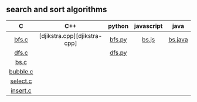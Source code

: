## search and sort algorithms


|           C          |              C++             |      python      |   javascript   |        java        |
|:--------------------:|:----------------------------:|:----------------:|:--------------:|:------------------:|
|    [bfs.c][bfs-c]    | [djikstra.cpp][djikstra-cpp] | [bfs.py][bfs-py] | [bs.js][bs-js] | [bs.java][bs-java] |
|    [dfs.c][dfs-c]    |                              | [dfs.py][dfs-py] |                |                    |
|     [bs.c][bs-c]     |                              |                  |                |                    |
| [bubble.c][bubble-c] |                              |                  |                |                    |
| [select.c][select-c] |                              |                  |                |                    |
| [insert.c][insert-c] |                              |                  |                |                    |

[bfs-c]:	 C/bfs.c
[dfs-c]:	 C/dfs.c
[bs-c]:		 C/bs.c
[bubble-c]:	 C/bubble.c
[select-c]:	 C/select.c
[insert-c]:	 C/insert.c
[bfs-py]:	 python/bfs.py
[dfs-py]:	 python/dfs.py
[bs-js]:	 javascript/bs.js
[bs-java]:	 java/bs.java


